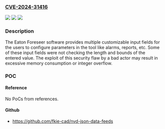 ### [CVE-2024-31416](https://cve.mitre.org/cgi-bin/cvename.cgi?name=CVE-2024-31416)
![](https://img.shields.io/static/v1?label=Product&message=Foreseer&color=blue)
![](https://img.shields.io/static/v1?label=Version&message=n%2Fa&color=blue)
![](https://img.shields.io/static/v1?label=Vulnerability&message=CWE-1284%20Improper%20Validation%20of%20Specified%20Quantity%20in%20Input&color=brighgreen)

### Description

The Eaton Foreseer software provides multiple customizable input fields for the users to configure parameters in the tool like alarms, reports, etc. Some of these input fields were not checking the length and bounds of the entered value. The exploit of this security flaw by a bad actor may result in excessive memory consumption or integer overflow.

### POC

#### Reference
No PoCs from references.

#### Github
- https://github.com/fkie-cad/nvd-json-data-feeds

